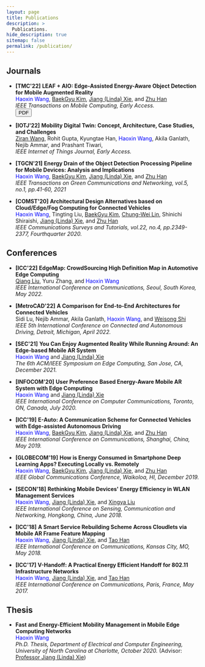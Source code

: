 ```yaml
---
layout: page
title: Publications
description: >
  Publications.
hide_description: true
sitemap: false
permalink: /publication/
---
```


## Journals
- **[TMC'22]** **LEAF + AIO: Edge-Assisted Energy-Aware Object Detection for Mobile Augmented Reality** <br>
<span style="color:blue">Haoxin Wang</span>, [BaekGyu Kim][Bkim], [Jiang (Linda) Xie][Linda], and [Zhu Han][Zhu] <br>
*IEEE Transactions on Mobile Computing, Early Access.* <br>
<button name="button" onclick="http://www.google.com">PDF</button> <br>


- **[IOTJ'22]** **Mobility Digital Twin: Concept, Architecture, Case Studies, and Challenges** <br>
[Ziran Wang][Ziran], Rohit Gupta, Kyungtae Han, <span style="color:blue">Haoxin Wang</span>, Akila Ganlath, Nejib Ammar, and Prashant Tiwari, <br>
*IEEE Internet of Things Journal, Early Access.*

- **[TGCN'21]** **Energy Drain of the Object Detection Processing Pipeline for Mobile Devices: Analysis and Implications** <br>
<span style="color:blue">Haoxin Wang</span>, [BaekGyu Kim][Bkim], [Jiang (Linda) Xie][Linda], and [Zhu Han][Zhu] <br>
*IEEE Transactions on Green Communications and Networking, vol.5, no.1, pp.41-60, 2021*

- **[COMST'20]** **Architectural Design Alternatives based on Cloud/Edge/Fog Computing for Connected Vehicles** <br>
<span style="color:blue">Haoxin Wang</span>, Tingting Liu, [BaekGyu Kim][Bkim], [Chung-Wei Lin][Lin], Shinichi Shiraishi, [Jiang (Linda) Xie][Linda], and [Zhu Han][Zhu] <br>
*IEEE Communications Surveys and Tutorials, vol.22, no.4, pp.2349-2377, Fourthquarter 2020.*


## Conferences
- **[ICC'22]** **EdgeMap: CrowdSourcing High Definition Map in Automotive Edge Computing** <br>
[Qiang Liu][Qiang], Yuru Zhang, and <span style="color:blue">Haoxin Wang</span> <br>
*IEEE International Conference on Communications, Seoul, South Korea, May 2022.*

- **[MetroCAD'22]** **A Comparison for End-to-End Architectures for Connected Vehicles** <br>
Sidi Lu, Nejib Ammar, Akila Ganlath, <span style="color:blue">Haoxin Wang</span>, and [Weisong Shi][Shi] <br>
*IEEE 5th International Conference on Connected and Autonomous Driving, Detroit, Michigan, April 2022.*

- **[SEC'21]** **You Can Enjoy Augmented Reality While Running Around: An Edge-based Mobile AR System** <br>
<span style="color:blue">Haoxin Wang</span> and [Jiang (Linda) Xie][Linda] <br>
*The 6th ACM/IEEE Symposium on Edge Computing, San Jose, CA, December 2021.*

- **[INFOCOM'20]** **User Preference Based Energy-Aware Mobile AR System with Edge Computing** <br>
<span style="color:blue">Haoxin Wang</span> and [Jiang (Linda) Xie][Linda] <br>
*IEEE International Conference on Computer Communications, Toronto, ON, Canada, July 2020.*

- **[ICC'19]** **E-Auto: A Communication Scheme for Connected Vehicles with Edge-assisted Autonomous Driving** <br>
<span style="color:blue">Haoxin Wang</span>, [BaekGyu Kim][Bkim], [Jiang (Linda) Xie][Linda], and [Zhu Han][Zhu] <br>
*IEEE International Conference on Communications, Shanghai, China, May 2019.*

- **[GLOBECOM'19]** **How is Energy Consumed in Smartphone Deep Learning Apps? Executing Locally vs. Remotely** <br>
<span style="color:blue">Haoxin Wang</span>, [BaekGyu Kim][Bkim], [Jiang (Linda) Xie][Linda], and [Zhu Han][Zhu] <br>
*IEEE Global Communications Conference, Waikoloa, HI, December 2019.*

- **[SECON'18]** **Rethinking Mobile Devices' Energy Efficiency in WLAN Management Services** <br>
<span style="color:blue">Haoxin Wang</span>, [Jiang (Linda) Xie][Linda], and [Xingya Liu][Xingya] <br>
*IEEE International Conference on Sensing, Communication and Networking, Hongkong, China, June 2018.*

- **[ICC'18]** **A Smart Service Rebuilding Scheme Across Cloudlets via Mobile AR Frame Feature Mapping** <br>
<span style="color:blue">Haoxin Wang</span>, [Jiang (Linda) Xie][Linda], and [Tao Han][Tao] <br>
*IEEE International Conference on Communications, Kansas City, MO, May 2018.*

- **[ICC'17]** **V-Handoff: A Practical Energy Efficient Handoff for 802.11 Infrastructure Networks** <br>
<span style="color:blue">Haoxin Wang</span>, [Jiang (Linda) Xie][Linda], and [Tao Han][Tao] <br>
*IEEE International Conference on Communications, Paris, France, May 2017.*


## Thesis
- **Fast and Energy-Efficient Mobility Management in Mobile Edge Computing Networks** <br>
<span style="color:blue">Haoxin Wang</span> <br>
*Ph.D. Thesis, Department of Electrical and Computer Engineering, University of North Carolina at Charlotte, October 2020.* (Advisor: [Professor Jiang (Linda) Xie](https://webpages.charlotte.edu/~jxie1/index.html))

[Bkim]: https://sites.google.com/view/bgkim0110/baekgyu-kim
[Linda]: https://webpages.charlotte.edu/~jxie1/index.html
[Zhu]: http://www2.egr.uh.edu/~zhan2/
[Ziran]: https://ziranw.github.io/
[Qiang]: https://liuqiang12040913.github.io/index.html
[Lin]: https://www.csie.ntu.edu.tw/~cwlin/
[Shi]: https://www.weisongshi.org/
[Xingya]: https://www.lamar.edu/arts-sciences/computer-science/faculty-staff/dr.-xingya-liu.html
[Tao]: https://tao-han-njit.netlify.app/